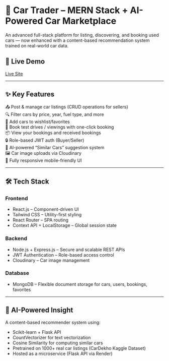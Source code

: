 # 🚗 Car Trader – MERN Stack + AI-Powered Car Marketplace  
An advanced full-stack platform for listing, discovering, and booking used cars — now enhanced with a content-based recommendation system trained on real-world car data.

## 🔗 Live Demo  
[Live Site]() 

---

## ✨ Key Features  
📤 Post & manage car listings (CRUD operations for sellers)  
🔍 Filter cars by price, year, fuel type, and more  
📌 Add cars to wishlist/favorites  
📅 Book test drives / viewings with one-click booking  
📦 View your bookings and received bookings  
🔒 Role-based JWT auth (Buyer/Seller)  
🤖 AI-powered “Similar Cars” suggestion system  
🖼️ Car image uploads via Cloudinary  
📱 Fully responsive mobile-friendly UI  

---

## 🛠️ Tech Stack

### Frontend  
- React.js – Component-driven UI  
- Tailwind CSS – Utility-first styling  
- React Router – SPA routing  
- Context API + LocalStorage – Global session state  

### Backend  
- Node.js + Express.js – Secure and scalable REST APIs  
- JWT Authentication – Role-based access control  
- Cloudinary – Car image management  

### Database  
- MongoDB – Flexible document storage for cars, users, bookings, favorites  

---

## 🧠 AI-Powered Insight  
A content-based recommender system using:

- Scikit-learn + Flask API  
- CountVectorizer for text vectorization  
- Cosine Similarity for computing similar cars  
- Pretrained on 1000+ real car listings (CarDekho Kaggle Dataset)  
- Hosted as a microservice (Flask API via Render)
